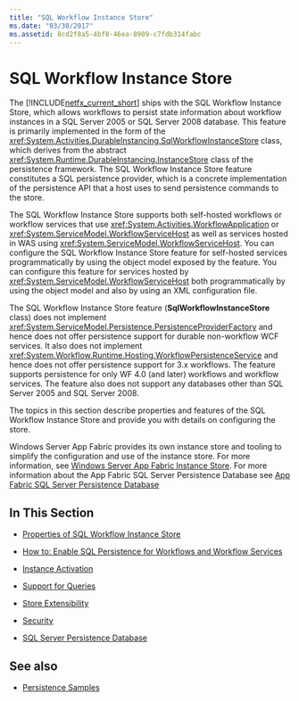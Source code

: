 ```yaml
---
title: "SQL Workflow Instance Store"
ms.date: "03/30/2017"
ms.assetid: 8cd2f8a5-4bf8-46ea-8909-c7fdb314fabc
---
```

# SQL Workflow Instance Store
The [!INCLUDE[netfx_current_short](../../../includes/netfx-current-short-md.md)] ships with the SQL Workflow Instance Store, which allows workflows to persist state information about workflow instances in a SQL Server 2005 or SQL Server 2008 database. This feature is primarily implemented in the form of the <xref:System.Activities.DurableInstancing.SqlWorkflowInstanceStore> class, which derives from the abstract <xref:System.Runtime.DurableInstancing.InstanceStore> class of the persistence framework. The SQL Workflow Instance Store feature constitutes a SQL persistence provider, which is a concrete implementation of the persistence API that a host uses to send persistence commands to the store.  
  
 The SQL Workflow Instance Store supports both self-hosted workflows or workflow services that use <xref:System.Activities.WorkflowApplication> or <xref:System.ServiceModel.WorkflowServiceHost> as well as services hosted in WAS using <xref:System.ServiceModel.WorkflowServiceHost>. You can configure the SQL Workflow Instance Store feature for self-hosted services programmatically by using the object model exposed by the feature. You can configure this feature for services hosted by <xref:System.ServiceModel.WorkflowServiceHost> both programmatically by using the object model and also by using an XML configuration file.  
  
 The SQL Workflow Instance Store feature (**SqlWorkflowInstanceStore** class) does not implement <xref:System.ServiceModel.Persistence.PersistenceProviderFactory> and hence does not offer persistence support for durable non-workflow WCF services. It also does not implement <xref:System.Workflow.Runtime.Hosting.WorkflowPersistenceService> and hence does not offer persistence support for 3.x workflows. The feature supports persistence for only WF 4.0 (and later) workflows and workflow services. The feature also does not support any databases other than SQL Server 2005 and SQL Server 2008.  
  
 The topics in this section describe properties and features of the SQL Workflow Instance Store and provide you with details on configuring the store.  
  
 Windows Server App Fabric provides its own instance store and tooling to simplify the configuration and use of the instance store. For more information, see [Windows Server App Fabric Instance Store](/previous-versions/appfabric/ff383417(v=azure.10)). For more information about the App Fabric SQL Server Persistence Database see [App Fabric SQL Server Persistence Database](/previous-versions/appfabric/ee790819(v=azure.10))  
  
## In This Section  
  
- [Properties of SQL Workflow Instance Store](properties-of-sql-workflow-instance-store.md)  
  
- [How to: Enable SQL Persistence for Workflows and Workflow Services](how-to-enable-sql-persistence-for-workflows-and-workflow-services.md)  
  
- [Instance Activation](instance-activation.md)  
  
- [Support for Queries](support-for-queries.md)  
  
- [Store Extensibility](store-extensibility.md)  
  
- [Security](security.md)  
  
- [SQL Server Persistence Database](sql-server-persistence-database.md)  
  
## See also

- [Persistence Samples](/previous-versions/dotnet/netframework-4.0/dd699769(v=vs.100))
